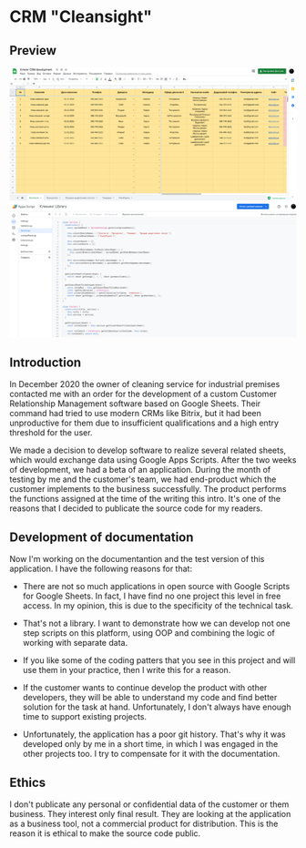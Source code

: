# CRM "Cleansight"

## Preview

<img src="https://github.com/Peter-Ilyash/CRM-Cleansight/blob/main/assets/preview-1.png">

<img src="https://github.com/Peter-Ilyash/CRM-Cleansight/blob/main/assets/preview-2.png">

## Introduction

In December 2020 the owner of cleaning service for industrial premises contacted me with an order for the development of a custom Customer Relationship Management software based on Google Sheets. Their command had tried to use modern CRMs like Bitrix, but it had been unproductive for them due to insufficient qualifications and a high entry threshold for the user.

We made a decision to develop software to realize several related sheets, which would exchange data using Google Apps Scripts. After the two weeks of development, we had a beta of an application. During the month of testing by me and the customer's team, we had end-product which the customer implements to the business successfully. The product performs the functions assigned at the time of the writing this intro. It's one of the reasons that I decided to publicate the source code for my readers.

## Development of documentation

Now I'm working on the documentantion and the test version of this application. I have the following reasons for that:

- There are not so much applications in open source with Google Scripts for Google Sheets. In fact, I have find no one project this level in free access. In my opinion, this is due to the specificity of the technical task.

- That's not a library. I want to demonstrate how we can develop not one step scripts on this platform, using OOP and combining the logic of working with separate data.

- If you like some of the coding patters that you see in this project and will use them in your practice, then I write this for a reason.

- If the customer wants to continue develop the product with other developers, they will be able to understand my code and find better solution for the task at hand. Unfortunately, I don't always have enough time to support existing projects.

- Unfortunately, the application has a poor git history. That's why it was developed only by me in a short time, in which I was engaged in the other projects too. I try to compensate for it with the documentation.

## Ethics

I don't publicate any personal or confidential data of the customer or them business. They interest only final result. They are looking at the application as a business tool, not a commercial product for distribution. This is the reason it is ethical to make the source code public.
